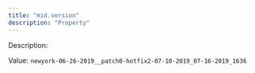 ```yaml
---
title: "mid.version"
description: "Property"
---
```


Description: 

Value: `newyork-06-26-2019__patch0-hotfix2-07-10-2019_07-16-2019_1636`